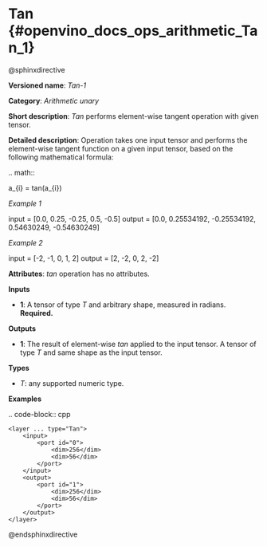 # Tan  {#openvino_docs_ops_arithmetic_Tan_1}

@sphinxdirective

**Versioned name**: *Tan-1*

**Category**: *Arithmetic unary*

**Short description**: *Tan* performs element-wise tangent operation with given tensor.

**Detailed description**:  Operation takes one input tensor and performs the element-wise tangent function on a given input tensor, based on the following mathematical formula:

.. math::

   a_{i} = tan(a_{i})

*Example 1*

   input = [0.0, 0.25, -0.25, 0.5, -0.5]
   output = [0.0, 0.25534192, -0.25534192, 0.54630249, -0.54630249]

*Example 2*

   input = [-2, -1, 0, 1, 2]
   output = [2, -2, 0, 2, -2]

**Attributes**: *tan*  operation has no attributes.

**Inputs**

* **1**: A tensor of type *T* and arbitrary shape, measured in radians. **Required.**

**Outputs**

* **1**: The result of element-wise *tan* applied to the input tensor. A tensor of type *T* and same shape as the input tensor.

**Types**

* *T*: any supported numeric type.


**Examples**

.. code-block:: cpp  

    <layer ... type="Tan">
        <input>
            <port id="0">
                <dim>256</dim>
                <dim>56</dim>
            </port>
        </input>
        <output>
            <port id="1">
                <dim>256</dim>
                <dim>56</dim>
            </port>
        </output>
    </layer>

@endsphinxdirective